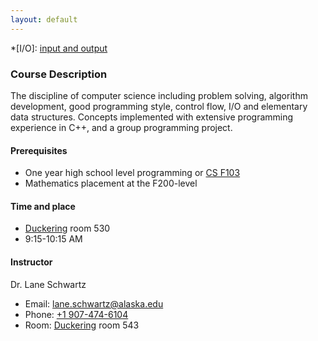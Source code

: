 ```yaml
---
layout: default
---
```


*[I/O]: [input and output](https://en.wikipedia.org/wiki/Input/output#Higher-level_implementation)

### Course Description

The discipline of computer science including problem solving, algorithm development, good programming style, control flow, I/O and elementary data structures. Concepts implemented with extensive programming experience in C++, and a group programming project.


#### Prerequisites

* One year high school level programming or [CS F103](https://catalog.uaf.edu/search/?P=CS%20F103)
* Mathematics placement at the F200-level


#### Time and place

* [Duckering](https://uaf.edu/campusmap/for-visitors/buildings/duckering.php) room 530
* 9:15-10:15 AM


#### Instructor

Dr. Lane Schwartz
* Email: [lane.schwartz@alaska.edu](mailto:lane.schwartz@alaska.edu)
* Phone: [+1 907-474-6104](tel:+1-907-474-6104)
* Room: [Duckering](https://uaf.edu/campusmap/for-visitors/buildings/duckering.php) room 543



